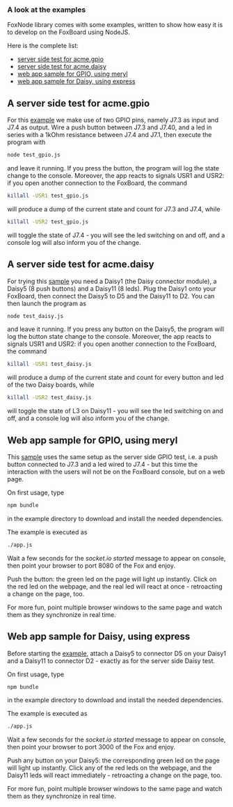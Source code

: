 ### A look at the examples ###

FoxNode library comes with some examples, written to show how easy it is to develop on the FoxBoard using NodeJS.

Here is the complete list:

*  [server side test for acme.gpio](#test_gpio.js)
*  [server side test for acme.daisy](#test_daisy.js)
*  [web app sample for GPIO, using meryl](#meryl_gpio)
*  [web app sample for Daisy, using express](#express_daisy)


<a name="test_gpio.js">A server side test for acme.gpio</a>
-----------------------------------------------------------

For this [example](https://github.com/ant9000/FoxNode/tree/master/examples/test_gpio.js) we make use of two GPIO pins, namely J7.3 as input and J7.4 as output. Wire a push button between J7.3 and J7.40, and a led in series with a 1kOhm resistance between J7.4 and J7.1, then execute the program with

```bash
node test_gpio.js
```

and leave it running. If you press the button, the program will log the state change to the console. Moreover, the app reacts to signals USR1 and USR2: if you open another connection to the FoxBoard, the command

```bash
killall -USR1 test_gpio.js
```

will produce a dump of the current state and count for J7.3 and J7.4, while

```bash
killall -USR2 test_gpio.js
```

will toggle the state of J7.4 - you will see the led switching on and off, and a console log will also inform you of the change.


<a name="test_daisy.js">A server side test for acme.daisy</a>
-------------------------------------------------------------

For trying this [sample](https://github.com/ant9000/FoxNode/tree/master/examples/test_daisy.js) you need a Daisy1 (the Daisy connector module), a Daisy5 (8 push buttons) and a Daisy11 (8 leds). Plug the Daisy1 onto your FoxBoard, then connect the Daisy5 to D5 and the Daisy11 to D2. You can then launch the program as

```bash
node test_daisy.js
```

and leave it running. If you press any button on the Daisy5, the program will log the button state change to the console. Moreover, the app reacts to signals USR1 and USR2: if you open another connection to the FoxBoard, the command

```bash
killall -USR1 test_daisy.js
```

will produce a dump of the current state and count for every button and led of the two Daisy boards, while

```bash
killall -USR2 test_daisy.js
```

will toggle the state of L3 on Daisy11 - you will see the led switching on and off, and a console log will also inform you of the change.

<a name="meryl_gpio">Web app sample for GPIO, using meryl</a>
------------------------------------------------------------

This [sample](https://github.com/ant9000/FoxNode/tree/master/examples/meryl_gpio/) uses the same setup as the server side GPIO test, i.e. a push button connected to J7.3 and a led wired to J7.4 - but this time the interaction with the users will not be on the FoxBoard console, but on a web page.

On first usage, type

```bash
npm bundle
```

in the example directory to download and install the needed dependencies.

The example is executed as

```bash
./app.js
```

Wait a few seconds for the *socket.io started* message to appear on console, then point your browser to port 8080 of the Fox and enjoy.

Push the button: the green led on the page will light up instantly. Click on the red led on the webpage, and the real led will react at once - retroacting a change on the page, too.

For more fun, point multiple browser windows to the same page and watch them as they synchronize in real time.

<a name="express_daisy">Web app sample for Daisy, using express</a>
-------------------------------------------------------------------

Before starting the [example](https://github.com/ant9000/FoxNode/tree/master/examples/express_daisy/), attach a Daisy5 to connector D5 on your Daisy1 and a Daisy11 to connector D2 - exactly as for the server side Daisy test.

On first usage, type

```bash
npm bundle
```

in the example directory to download and install the needed dependencies.

The example is executed as

```bash
./app.js
```

Wait a few seconds for the *socket.io started* message to appear on console, then point your browser to port 3000 of the Fox and enjoy.

Push any button on your Daisy5: the corresponding green led on the page will light up instantly. Click any of the red leds on the webpage, and the Daisy11 leds will react immediately - retroacting a change on the page, too.

For more fun, point multiple browser windows to the same page and watch them as they synchronize in real time.
